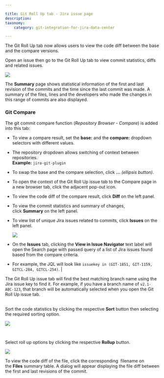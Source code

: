 ```yaml
---

title: Git Roll Up tab - Jira issue page
description:
taxonomy:
    category: git-integration-for-jira-data-center

---
```

The Git Roll Up tab now allows users to view the code diff between the base and the compare versions.

Open an issue then go to the Git Roll Up tab to view commit statistics, diffs and related issues.

![](https://bigbrassband.atlassian.net/wiki/download/thumbnails/1930398901/jira-issue-git-rollup-summary.png?version=1&modificationDate=1630642911973&cacheVersion=1&api=v2&width=680&height=505)

The **Summary** page shows statistical information of the first and last revision of the commits and the time since the last commit was made. A summary of the files, lines and the developers who made the changes in this range of commits are also displayed.

### Git Compare
The git commit compare function (_Repository Browser - Compare_) is added into this tab:

*   To view a compare result, set the **base:** and the **compare:** dropdown selectors with different values.

*   The repository dropdown allows switching of context between repositories.<br>
**Example:** `jira-git-plugin`

*   To swap the base and the compare selection, click **…** _(ellipsis button)_.

*   To open the context of the Git Roll Up issue tab to the Compare page in a new browser tab, click the adjacent pop-out icon.

*   To view the code diff of the compare result, click **Diff** on the left panel.

*   To view the commit statistics and summary of changes, click **Summary** on the left panel.

*   To view list of unique Jira issues related to commits, click **Issues** on the left panel.

    ![](https://bigbrassband.atlassian.net/wiki/download/attachments/1930398901/jira-issue-git-rollup-issues(c).png?version=1&modificationDate=1630642912212&cacheVersion=1&api=v2)

*   On the **Issues** tab, clicking the **View in Issue Navigator** text label will open the Search page with passed query of a list of Jira issues found based from the compare criteria.

*   For example, the JQL will look like `issuekey in (GIT-1851, GIT-1159, GITCL-284, GITCL-254)`. |

<div class="bbb-callout bbb--info">
    <div class="irow">
    <div class="ilogobox">
        <span class="logoimg"></span>
    </div>
    <div class="imsgbox">
        The Git Roll Up issue tab will find the best matching branch name using the Jira issue key to find it. For example, if you have a branch name of <code>v2.1-ABC-123</code>, that branch will be automatically selected when you open the Git Roll Up issue tab.
    </div>
    </div>
</div>
<br>

Sort the code statistics by clicking the respective **Sort** button then selecting the required sorting option.

![](https://bigbrassband.atlassian.net/wiki/download/attachments/1930398901/git-rollup-01.png?version=1&modificationDate=1630642912699&cacheVersion=1&api=v2)

<br>

Select roll up options by clicking the respective **Rollup** button.

![](https://bigbrassband.atlassian.net/wiki/download/attachments/1930398901/git-rollup-02.png?version=1&modificationDate=1630642912929&cacheVersion=1&api=v2)



<div class="bbb-callout bbb--tip">
    <div class="irow">
    <div class="ilogobox">
        <span class="logoimg"></span>
    </div>
    <div class="imsgbox">
        To view the code diff of the file, click the corresponding  filename on the <b>Files</b> summary table. A dialog will appear displaying the file diff between the first and last revisions of the commit.
    </div>
    </div>
</div>

